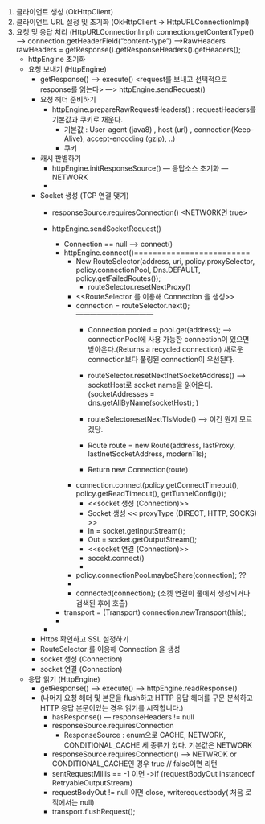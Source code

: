 
1. 클라이언트 생성 (OkHttpClient)
2. 클라이언트 URL 설정 및 초기화 (OkHttpClient -> HttpURLConnectionImpl)
3. 요청 및 응답 처리 (HttpURLConnectionImpl)
    connection.getContentType() —> connection.getHeaderField(“content-type”) —>RawHeaders rawHeaders = getResponse().getResponseHeaders().getHeaders();
    * httpEngine 초기화
    * 요청 보내기 (HttpEngine)
        * getResponse() —> execute() <request를 보내고 선택적으로 response를 읽는다> —> httpEngine.sendRequest()
        * 요청 헤더 준비하기
            * httpEngine.prepareRawRequestHeaders() : requestHeaders를 기본값과 쿠키로 채운다.
                * 기본값  : User-agent (java8) , host (url) , connection(Keep-Alive), accept-encoding (gzip), ..)
                * 쿠키 
        * 캐시 판별하기
            * httpEngine.initResponseSource() — 응답소스 초기화 —NETWORK
            * 
        * Socket 생성 (TCP 연결 맺기)
            * responseSource.requiresConnection() <NETWORK면 true>
            * httpEngine.sendSocketRequest()
                * Connection == null —> connect()
                * httpEngine.connect()=========================
                    * New RouteSelector(address, uri, policy.proxySelector, policy.connectionPool, Dns.DEFAULT, policy.getFailedRoutes());
                        * routeSelector.resetNextProxy()
                    * <<RouteSelector 를 이용해 Connection 을 생성>>
                    * connection = routeSelector.next(); ———————————
                        * Connection pooled = pool.get(address); —> connectionPool에 사용 가능한 connection이 있으면 받아온다.(Returns a recycled connection) 새로운  connection보다 풀링된 connection이 우선된다.

                        * routeSelector.resetNextInetSocketAddress() —> socketHost로 socket name을 읽어온다. (socketAddresses = dns.getAllByName(socketHost); )
                        * routeSelectoresetNextTlsMode() —> 이건 뭔지 모르겠당.
                        * Route route = new Route(address, lastProxy, lastInetSocketAddress, modernTls);
                        * Return new Connection(route)
                    * connection.connect(policy.getConnectTimeout(), policy.getReadTimeout(), getTunnelConfig());
                        * <<socket 생성 (Connection)>>
                        * Socket 생성 <<  proxyType (DIRECT, HTTP, SOCKS) >>
                        * In = socket.getInputStream();
                        * Out = socket.getOutputStream();
                        * <<socket 연결 (Connection)>>
                        * socekt.connect()
                        * 
                    * policy.connectionPool.maybeShare(connection); ??
                    * 
                    * connected(connection); (소켓 연결이 풀에서 생성되거나 검색된 후에 호출)
                * transport = (Transport) connection.newTransport(this);
                *  



            * 
        * Https 확인하고 SSL 설정하기
        * RouteSelector 를 이용해 Connection 을 생성
        * socket 생성 (Connection)
        * socket 연결 (Connection)
    * 응답 읽기 (HttpEngine)
        * getResponse() —> execute() —> httpEngine.readResponse() 
        * (나머지 요청 헤더 및 본문을 flush하고 HTTP 응답 헤더를 구문 분석하고 HTTP 응답 본문이있는 경우 읽기를 시작합니다.)
            * hasResponse() — responseHeaders != null
            * responseSource.requiresConnection
                * ResponseSource : enum으로 CACHE, NETWORK, CONDITIONAL_CACHE 세 종류가 있다. 기본값은 NETWORK
            * responseSource.requiresConnection() —> NETWROK or CONDITIONAL_CACHE인 경우 true // false이면 리턴
            * sentRequestMillis == -1 이면 ->if (requestBodyOut instanceof RetryableOutputStream)
            * requestBodyOut != null 이면 close, writerequestbody( 처음 로직에서는 null)
            * transport.flushRequest();
